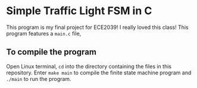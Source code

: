 # Simple Traffic Light FSM in C
This program is my final project for ECE2039! I really loved this class! This program features a `main.c` file, 

## To compile the program
Open Linux terminal, `cd` into the directory containing the files in this repository.
Enter `make main` to compile the finite state machine program and `./main` to run the program.
